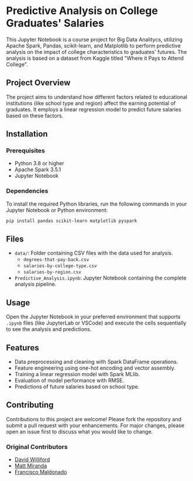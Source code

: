 # Predictive Analysis on College Graduates' Salaries

This Jupyter Notebook is a course project for Big Data Analitycs, utilizing Apache Spark, Pandas, scikit-learn, and Matplotlib to perform predictive analysis on the impact of college characteristics to graduates' futures. The analysis is based on a dataset from Kaggle titled "Where it Pays to Attend College".

## Project Overview

The project aims to understand how different factors related to educational institutions (like school type and region) affect the earning potential of graduates. It employs a linear regression model to predict future salaries based on these factors.

## Installation

### Prerequisites
- Python 3.8 or higher
- Apache Spark 3.5.1
- Jupyter Notebook

### Dependencies
To install the required Python libraries, run the following commands in your Jupyter Notebook or Python environment:

```bash
pip install pandas scikit-learn matplotlib pyspark
```

## Files
- `data/`: Folder containing CSV files with the data used for analysis.
  - `degrees-that-pay-back.csv`
  - `salaries-by-college-type.csv`
  - `salaries-by-region.csv`
- `Predictive_Analysis.ipynb`: Jupyter Notebook containing the complete analysis pipeline.

## Usage
Open the Jupyter Notebook in your preferred environment that supports `.ipynb` files (like JupyterLab or VSCode) and execute the cells sequentially to see the analysis and predictions.

## Features
- Data preprocessing and cleaning with Spark DataFrame operations.
- Feature engineering using one-hot encoding and vector assembly.
- Training a linear regression model with Spark MLlib.
- Evaluation of model performance with RMSE.
- Predictions of future salaries based on school type.

## Contributing
Contributions to this project are welcome! Please fork the repository and submit a pull request with your enhancements. For major changes, please open an issue first to discuss what you would like to change.

### Original Contributors
- [David Williford](https://github.com/davidwilliford99)
- [Matt Miranda](https://github.com/mattmiranda55)
- [Francisco Maldonado](https://github.com/fmaldon)

